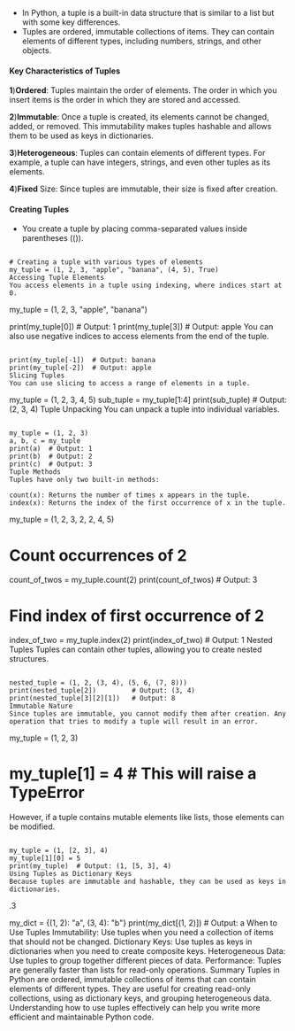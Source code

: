 - In Python, a tuple is a built-in data structure that is similar to a list but with some key differences. 
- Tuples are ordered, immutable collections of items. They can contain elements of different types, including numbers, strings, and other objects.

#### Key Characteristics of Tuples
**1**)**Ordered**: Tuples maintain the order of elements. The order in which you insert items is the order in which they are stored and accessed.

**2**)**Immutable**: Once a tuple is created, its elements cannot be changed, added, or removed. This immutability makes tuples hashable and allows them to be used as keys in dictionaries.

**3**)**Heterogeneous**: Tuples can contain elements of different types. For example, a tuple can have integers, strings, and even other tuples as its elements.

**4**)**Fixed** Size: Since tuples are immutable, their size is fixed after creation.

#### Creating Tuples
- You create a tuple by placing comma-separated values inside parentheses (()).

```

# Creating a tuple with various types of elements
my_tuple = (1, 2, 3, "apple", "banana", (4, 5), True)
Accessing Tuple Elements
You access elements in a tuple using indexing, where indices start at 0.

```

my_tuple = (1, 2, 3, "apple", "banana")

print(my_tuple[0])  # Output: 1
print(my_tuple[3])  # Output: apple
You can also use negative indices to access elements from the end of the tuple.

```

print(my_tuple[-1])  # Output: banana
print(my_tuple[-2])  # Output: apple
Slicing Tuples
You can use slicing to access a range of elements in a tuple.

```

my_tuple = (1, 2, 3, 4, 5)
sub_tuple = my_tuple[1:4]
print(sub_tuple)  # Output: (2, 3, 4)
Tuple Unpacking
You can unpack a tuple into individual variables.

```

my_tuple = (1, 2, 3)
a, b, c = my_tuple
print(a)  # Output: 1
print(b)  # Output: 2
print(c)  # Output: 3
Tuple Methods
Tuples have only two built-in methods:

count(x): Returns the number of times x appears in the tuple.
index(x): Returns the index of the first occurrence of x in the tuple.
```

my_tuple = (1, 2, 3, 2, 2, 4, 5)

# Count occurrences of 2
count_of_twos = my_tuple.count(2)
print(count_of_twos)  # Output: 3

# Find index of first occurrence of 2
index_of_two = my_tuple.index(2)
print(index_of_two)  # Output: 1
Nested Tuples
Tuples can contain other tuples, allowing you to create nested structures.

```

nested_tuple = (1, 2, (3, 4), (5, 6, (7, 8)))
print(nested_tuple[2])         # Output: (3, 4)
print(nested_tuple[3][2][1])   # Output: 8
Immutable Nature
Since tuples are immutable, you cannot modify them after creation. Any operation that tries to modify a tuple will result in an error.

```

my_tuple = (1, 2, 3)
# my_tuple[1] = 4  # This will raise a TypeError
However, if a tuple contains mutable elements like lists, those elements can be modified.

```

my_tuple = (1, [2, 3], 4)
my_tuple[1][0] = 5
print(my_tuple)  # Output: (1, [5, 3], 4)
Using Tuples as Dictionary Keys
Because tuples are immutable and hashable, they can be used as keys in dictionaries.

```

.3

my_dict = {(1, 2): "a", (3, 4): "b"}
print(my_dict[(1, 2)])  # Output: a
When to Use Tuples
Immutability: Use tuples when you need a collection of items that should not be changed.
Dictionary Keys: Use tuples as keys in dictionaries when you need to create composite keys.
Heterogeneous Data: Use tuples to group together different pieces of data.
Performance: Tuples are generally faster than lists for read-only operations.
Summary
Tuples in Python are ordered, immutable collections of items that can contain elements of different types. They are useful for creating read-only collections, using as dictionary keys, and grouping heterogeneous data. Understanding how to use tuples effectively can help you write more efficient and maintainable Python code.